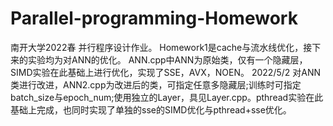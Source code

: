 # Parallel-programming-Homework
南开大学2022春 并行程序设计作业。
Homework1是cache与流水线优化，接下来的实验均为对ANN的优化。
ANN.cpp中ANN为原始类，仅有一个隐藏层，SIMD实验在此基础上进行优化，实现了SSE，AVX，NOEN。
2022/5/2 对ANN类进行改进，ANN2.cpp为改进后的类，可指定任意多隐藏层;训练时可指定batch_size与epoch_num;使用独立的Layer，具见Layer.cpp。pthread实验在此基础上完成，也同时实现了单独的sse的SIMD优化与pthread+sse优化。
